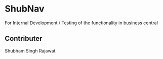 # ShubNav
For Internal Development / Testing of the functionality in business central

## Contributer
Shubham Singh Rajawat

